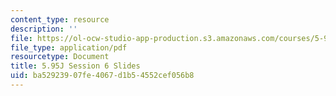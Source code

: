 ```yaml
---
content_type: resource
description: ''
file: https://ol-ocw-studio-app-production.s3.amazonaws.com/courses/5-95j-teaching-college-level-science-and-engineering-fall-2015/ba52923907fe4067d1b54552cef056b8_MIT5_95JF15_class6_slides.pdf
file_type: application/pdf
resourcetype: Document
title: 5.95J Session 6 Slides
uid: ba529239-07fe-4067-d1b5-4552cef056b8
---
```


